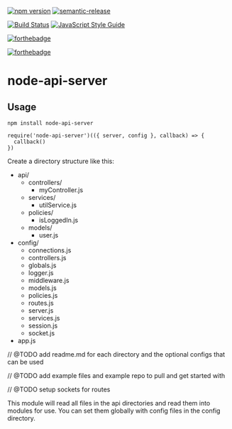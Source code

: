 [![npm version](https://badge.fury.io/js/node-api-server.svg)](https://badge.fury.io/js/node-api-server)
[![semantic-release](https://img.shields.io/badge/%20%20%F0%9F%93%A6%F0%9F%9A%80-semantic--release-e10079.svg)](https://github.com/semantic-release/semantic-release)

[![Build Status](https://travis-ci.org/pizza-rolls/node-api-server.svg?branch=master)](https://travis-ci.org/pizza-rolls/node-api-server)
[![JavaScript Style Guide](https://img.shields.io/badge/code%20style-standard-brightgreen.svg)](http://standardjs.com/)

[![forthebadge](https://img.shields.io/badge/Node.js-v6-orange.svg)](http://nodejs.org)

[![forthebadge](https://img.shields.io/badge/Mom%20Made-Pizza%20Rolls-blue.svg)](http://pizza.com)


# node-api-server

## Usage

`npm install node-api-server`


```
require('node-api-server')(({ server, config }, callback) => {
  callback()
})
```

Create a directory structure like this:

- api/
  - controllers/
    - myController.js
  - services/
    - utilService.js
  - policies/
    - isLoggedIn.js
  - models/
    - user.js
- config/
  - connections.js
  - controllers.js
  - globals.js
  - logger.js
  - middleware.js
  - models.js
  - policies.js
  - routes.js
  - server.js
  - services.js
  - session.js
  - socket.js
- app.js

// @TODO add readme.md for each directory and the optional configs that can be used

// @TODO add example files and example repo to pull and get started with

// @TODO setup sockets for routes 

This module will read all files in the api directories and read them into
modules for use. You can set them globally with config files in the config directory.    
